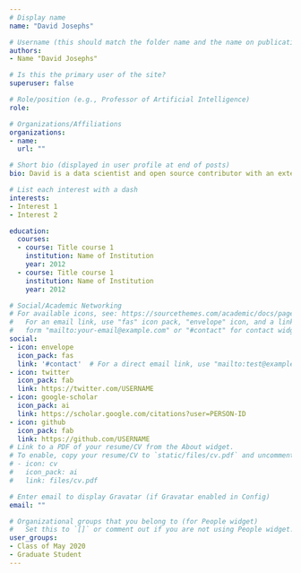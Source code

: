 ```yaml
---
# Display name
name: "David Josephs"

# Username (this should match the folder name and the name on publications)
authors:
- Name "David Josephs"

# Is this the primary user of the site?
superuser: false

# Role/position (e.g., Professor of Artificial Intelligence)
role:

# Organizations/Affiliations
organizations:
- name: 
  url: ""

# Short bio (displayed in user profile at end of posts)
bio: David is a data scientist and open source contributor with an extensive background in mathematical and stochastic modeling. He loves unsupervised learning, caffeine, and type hinting, and hopes to continue to learn and work on a diverse range of problems throughout his career.

# List each interest with a dash
interests:
- Interest 1
- Interest 2

education:
  courses:
  - course: Title course 1
    institution: Name of Institution
    year: 2012
  - course: Title course 1
    institution: Name of Institution
    year: 2012

# Social/Academic Networking
# For available icons, see: https://sourcethemes.com/academic/docs/page-builder/#icons
#   For an email link, use "fas" icon pack, "envelope" icon, and a link in the
#   form "mailto:your-email@example.com" or "#contact" for contact widget.
social:
- icon: envelope
  icon_pack: fas
  link: '#contact'  # For a direct email link, use "mailto:test@example.org".
- icon: twitter
  icon_pack: fab
  link: https://twitter.com/USERNAME
- icon: google-scholar
  icon_pack: ai
  link: https://scholar.google.com/citations?user=PERSON-ID
- icon: github
  icon_pack: fab
  link: https://github.com/USERNAME
# Link to a PDF of your resume/CV from the About widget.
# To enable, copy your resume/CV to `static/files/cv.pdf` and uncomment the lines below.
# - icon: cv
#   icon_pack: ai
#   link: files/cv.pdf

# Enter email to display Gravatar (if Gravatar enabled in Config)
email: ""

# Organizational groups that you belong to (for People widget)
#   Set this to `[]` or comment out if you are not using People widget.
user_groups:
- Class of May 2020
- Graduate Student
---
```

